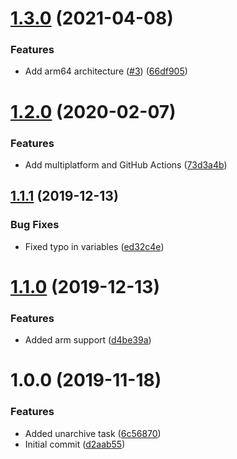 # [1.3.0](https://github.com/mongodb-ansible-roles/ansible-role-greenbay/compare/v1.2.0...v1.3.0) (2021-04-08)


### Features

* Add arm64 architecture ([#3](https://github.com/mongodb-ansible-roles/ansible-role-greenbay/issues/3)) ([66df905](https://github.com/mongodb-ansible-roles/ansible-role-greenbay/commit/66df90508c06521d89e64341928966773d81301d))

# [1.2.0](https://github.com/mongodb-ansible-roles/ansible-role-greenbay/compare/v1.1.1...v1.2.0) (2020-02-07)


### Features

* Add multiplatform and GitHub Actions ([73d3a4b](https://github.com/mongodb-ansible-roles/ansible-role-greenbay/commit/73d3a4bec30d9c155c91baab7f19a24eaf09c916))

## [1.1.1](https://github.com/mongodb-ansible-roles/ansible-role-greenbay/compare/v1.1.0...v1.1.1) (2019-12-13)


### Bug Fixes

* Fixed typo in variables ([ed32c4e](https://github.com/mongodb-ansible-roles/ansible-role-greenbay/commit/ed32c4e92b8aedb4bba89b1a40788f394f01728e))

# [1.1.0](https://github.com/mongodb-ansible-roles/ansible-role-greenbay/compare/v1.0.0...v1.1.0) (2019-12-13)


### Features

* Added arm support ([d4be39a](https://github.com/mongodb-ansible-roles/ansible-role-greenbay/commit/d4be39a78b9faf5a5fdae594c38a220a1ec989de))

# 1.0.0 (2019-11-18)


### Features

* Added unarchive task ([6c56870](https://github.com/mongodb-ansible-roles/ansible-role-greenbay/commit/6c568704d043b8a938b3c492b48d356f0ac236f2))
* Initial commit ([d2aab55](https://github.com/mongodb-ansible-roles/ansible-role-greenbay/commit/d2aab55fc1db36aa5071c1ceb3792fd145bfcc16))
